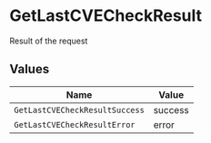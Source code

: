# GetLastCVECheckResult

Result of the request


## Values

| Name                           | Value                          |
| ------------------------------ | ------------------------------ |
| `GetLastCVECheckResultSuccess` | success                        |
| `GetLastCVECheckResultError`   | error                          |